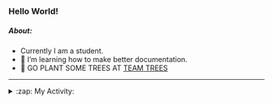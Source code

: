 ### Hello World!

##### About:
- Currently I am a student.
- 🌱 I’m learning how to make better documentation.
- 🌱 GO PLANT SOME TREES AT [TEAM TREES](https://teamtrees.org/)

---
<details>
  <summary>:zap: My Activity:</summary>
  
<!--START_SECTION:waka-->
![Code Time](http://img.shields.io/badge/Code%20Time-1%2C152%20hrs%2043%20mins-blue)

**I'm a Night 🦉** 

```text
🌞 Morning                1502 commits        ██░░░░░░░░░░░░░░░░░░░░░░░   09.36 % 
🌆 Daytime                5642 commits        █████████░░░░░░░░░░░░░░░░   35.15 % 
🌃 Evening                4626 commits        ███████░░░░░░░░░░░░░░░░░░   28.82 % 
🌙 Night                  4283 commits        ███████░░░░░░░░░░░░░░░░░░   26.68 % 
```
📅 **I'm Most Productive on Wednesday** 

```text
Monday                   2388 commits        ████░░░░░░░░░░░░░░░░░░░░░   14.88 % 
Tuesday                  2115 commits        ███░░░░░░░░░░░░░░░░░░░░░░   13.18 % 
Wednesday                3703 commits        ██████░░░░░░░░░░░░░░░░░░░   23.07 % 
Thursday                 2010 commits        ███░░░░░░░░░░░░░░░░░░░░░░   12.52 % 
Friday                   1595 commits        ██░░░░░░░░░░░░░░░░░░░░░░░   09.94 % 
Saturday                 1426 commits        ██░░░░░░░░░░░░░░░░░░░░░░░   08.88 % 
Sunday                   2816 commits        ████░░░░░░░░░░░░░░░░░░░░░   17.54 % 
```


📊 **This Week I Spent My Time On** 

```text
🔥 Editors: 
VS Code                  2 hrs 36 mins       █████████████████████████   100.00 % 

🐱‍💻 Projects: 
giveth-dapps-v2          2 hrs 32 mins       ████████████████████████░   97.44 % 
praise                   4 mins              █░░░░░░░░░░░░░░░░░░░░░░░░   02.56 % 
```


 Last Updated on 19/07/2023 09:10:41 UTC
<!--END_SECTION:waka-->
</details>
